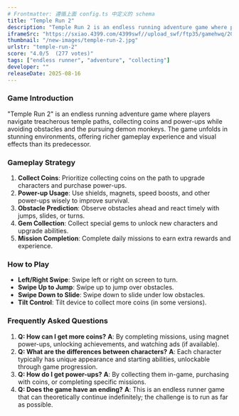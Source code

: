 ```yaml
---
# Frontmatter: 遵循上面 config.ts 中定义的 schema
title: "Temple Run 2"
description: "Temple Run 2 is an endless running adventure game where players navigate treacherous temple paths, collecting coins and power-ups while avoiding obstacles and the pursuing demon monkeys in stunning environments."
iframeSrc: "https://sxiao.4399.com/4399swf//upload_swf/ftp35/gamehwq/20210119/11/index.html"
thumbnail: "/new-images/temple-run-2.jpg"
urlstr: "temple-run-2"
score: "4.0/5  (277 votes)"
tags: ["endless runner", "adventure", "collecting"]
developer: ""
releaseDate: 2025-08-16
---
```




### Game Introduction

"Temple Run 2" is an endless running adventure game where players navigate treacherous temple paths, collecting coins and power-ups while avoiding obstacles and the pursuing demon monkeys. The game unfolds in stunning environments, offering richer gameplay experience and visual effects than its predecessor.

### Gameplay Strategy

1.  **Collect Coins**: Prioritize collecting coins on the path to upgrade characters and purchase power-ups.
2.  **Power-up Usage**: Use shields, magnets, speed boosts, and other power-ups wisely to improve survival.
3.  **Obstacle Prediction**: Observe obstacles ahead and react timely with jumps, slides, or turns.
4.  **Gem Collection**: Collect special gems to unlock new characters and upgrade abilities.
5.  **Mission Completion**: Complete daily missions to earn extra rewards and experience.

### How to Play

*   **Left/Right Swipe**: Swipe left or right on screen to turn.
*   **Swipe Up to Jump**: Swipe up to jump over obstacles.
*   **Swipe Down to Slide**: Swipe down to slide under low obstacles.
*   **Tilt Control**: Tilt device to collect more coins (in some versions).

### Frequently Asked Questions

1.  **Q: How can I get more coins?**
    **A**: By completing missions, using magnet power-ups, unlocking achievements, and watching ads (if available).
2.  **Q: What are the differences between characters?**
    **A**: Each character typically has unique appearance and starting abilities, unlockable through game progression.
3.  **Q: How do I get power-ups?**
    **A**: By collecting them in-game, purchasing with coins, or completing specific missions.
4.  **Q: Does the game have an ending?**
    **A**: This is an endless runner game that can theoretically continue indefinitely; the challenge is to run as far as possible.